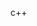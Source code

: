 c++

<!---
Heztro/Heztro is a ✨ special ✨ repository because its `README.md` (this file) appears on your GitHub profile.
You can click the Preview link to take a look at your changes.
--->
